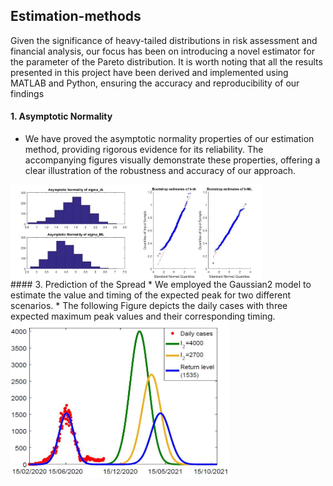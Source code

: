 ## Estimation-methods
Given the significance of heavy-tailed distributions in risk assessment and financial analysis, our focus has been on introducing a novel estimator for the parameter of the Pareto distribution. It is worth noting that all the results presented in this project have been derived and implemented using MATLAB and Python, ensuring the accuracy and reproducibility of our findings

#### 1. Asymptotic Normality
* We have proved the asymptotic normality properties of our estimation method, providing rigorous evidence for its reliability. The accompanying figures visually demonstrate these properties, offering a clear illustration of the robustness and accuracy of our approach.
<div style="display: flex;">
  <img src="https://github.com/AmenahALn/Estimation-methods/blob/main/Asymptotic_sigma.jpg" alt="First Image" style="width: 40%;">
  <img src="https://github.com/AmenahALn/Estimation-methods/blob/main/Bootstrap_k.jpg" alt="Second Image" style="width: 40%;">
</div>
#### 3. Prediction of the Spread
* We employed the Gaussian2 model to estimate the value and timing of the expected peak for two different scenarios.
* The following Figure depicts the daily cases with three expected maximum peak values and their corresponding timing.
<img src="https://github.com/AmenahALn/Risk-based-Modeling-and-Prediction/blob/main/three.JPG" alt="Image" width="350" height="250">

